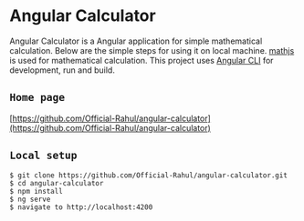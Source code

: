 # Angular Calculator

Angular Calculator is a Angular application for simple mathematical calculation.
Below are the simple steps for using it on local machine.
[mathjs](https://mathjs.org/) is used for mathematical calculation.
This project uses [Angular CLI](https://github.com/angular/angular-cli) for development, run and build.

## `Home page`

[https://github.com/Official-Rahul/angular-calculator](https://github.com/Official-Rahul/angular-calculator)


## `Local setup`

```
$ git clone https://github.com/Official-Rahul/angular-calculator.git
$ cd angular-calculator
$ npm install
$ ng serve
$ navigate to http://localhost:4200
```
